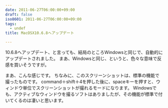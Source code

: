 ```yaml
---
date: 2011-06-27T06:00:00+09:00
draft: false
iso8601: 2011-06-27T06:00:00+09:00
tags:
  - undef
title: MacOSX10.6.8へアップデート

---
```


10.6.8へアップデート、と言っても、結局のところWindowsと同じで、自動的にアップデートされました。
まあ、Windowsと同じ、というと、色々な意味で反感を買いそうですが。


まあ、こんな感じです。
<span class="mt-enclosure mt-enclosure-image" style="display: inline;"><a href="/images/mac10_6_8.png" rel="prettyPhoto[blog]"></a></span>
ちなみに、このスクリーンショットは、標準の機能で撮ったものです。
command＋shift＋4を押した後に、spaceキーを押すと、ウィンドウ単位でスクリーンショットが撮れるモードになります。
Windowsでも、アクティブなウィンドウを撮るソフトはありましたが、その機能が標準で付いてくるのは凄いと思います。
    	